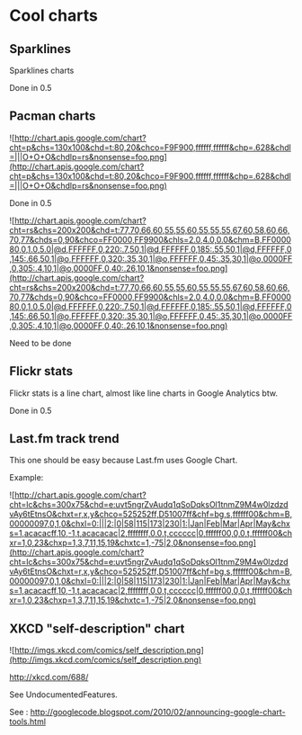# Cool charts #

## Sparklines ##

Sparklines charts

Done in 0.5

## Pacman charts ##

![http://chart.apis.google.com/chart?cht=p&chs=130x100&chd=t:80,20&chco=F9F900,ffffff,ffffff&chp=.628&chdl=|||O+O+O&chdlp=rs&nonsense=foo.png](http://chart.apis.google.com/chart?cht=p&chs=130x100&chd=t:80,20&chco=F9F900,ffffff,ffffff&chp=.628&chdl=|||O+O+O&chdlp=rs&nonsense=foo.png)

Done in 0.5

![http://chart.apis.google.com/chart?cht=rs&chs=200x200&chd=t:77,70,66,60,55,55,60,55,55,55,67,60,58,60,66,70,77&chds=0,90&chco=FF0000,FF9900&chls=2.0,4.0,0.0&chm=B,FF000080,0,1.0,5.0|@d,FFFFFF,0,220:.7,50,1|@d,FFFFFF,0,185:.55,50,1|@d,FFFFFF,0,145:.66,50,1|@o,FFFFFF,0,320:.35,30,1|@o,FFFFFF,0,45:.35,30,1|@o,0000FF,0,305:.4,10,1|@o,0000FF,0,40:.26,10,1&nonsense=foo.png](http://chart.apis.google.com/chart?cht=rs&chs=200x200&chd=t:77,70,66,60,55,55,60,55,55,55,67,60,58,60,66,70,77&chds=0,90&chco=FF0000,FF9900&chls=2.0,4.0,0.0&chm=B,FF000080,0,1.0,5.0|@d,FFFFFF,0,220:.7,50,1|@d,FFFFFF,0,185:.55,50,1|@d,FFFFFF,0,145:.66,50,1|@o,FFFFFF,0,320:.35,30,1|@o,FFFFFF,0,45:.35,30,1|@o,0000FF,0,305:.4,10,1|@o,0000FF,0,40:.26,10,1&nonsense=foo.png)

Need to be done

## Flickr stats ##

Flickr stats is a line chart, almost like line charts in Google Analytics btw.

Done in 0.5

## Last.fm track trend ##

This one should be easy because Last.fm uses Google Chart.

Example:

![http://chart.apis.google.com/chart?cht=lc&chs=300x75&chd=e:uvt5ngrZvAudq1qSoDqksOl1tnmZ9M4w0lzdzdvAy6tEtnsO&chxt=r,x,y&chco=525252ff,D51007ff&chf=bg,s,ffffff00&chm=B,00000097,0,1,0&chxl=0:|||2:|0|58|115|173|230|1:|Jan|Feb|Mar|Apr|May&chxs=1,acacacff,10,-1,t,acacacac|2,ffffffff,0,0,t,cccccc|0,ffffff00,0,0,t,ffffff00&chxr=1,0,23&chxp=1,3,7,11,15,19&chxtc=1,-75|2,0&nonsense=foo.png](http://chart.apis.google.com/chart?cht=lc&chs=300x75&chd=e:uvt5ngrZvAudq1qSoDqksOl1tnmZ9M4w0lzdzdvAy6tEtnsO&chxt=r,x,y&chco=525252ff,D51007ff&chf=bg,s,ffffff00&chm=B,00000097,0,1,0&chxl=0:|||2:|0|58|115|173|230|1:|Jan|Feb|Mar|Apr|May&chxs=1,acacacff,10,-1,t,acacacac|2,ffffffff,0,0,t,cccccc|0,ffffff00,0,0,t,ffffff00&chxr=1,0,23&chxp=1,3,7,11,15,19&chxtc=1,-75|2,0&nonsense=foo.png)

## XKCD "self-description" chart ##

![http://imgs.xkcd.com/comics/self_description.png](http://imgs.xkcd.com/comics/self_description.png)

http://xkcd.com/688/

See UndocumentedFeatures.

See : http://googlecode.blogspot.com/2010/02/announcing-google-chart-tools.html